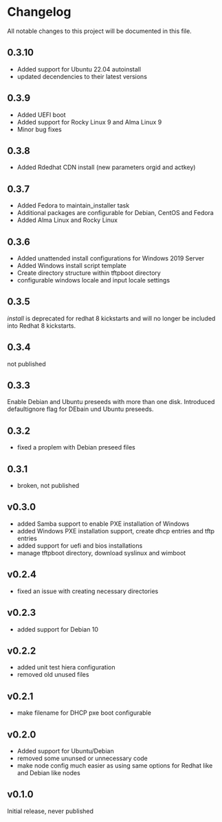 # Changelog

All notable changes to this project will be documented in this file.

## 0.3.10

* Added support for Ubuntu 22.04 autoinstall
* updated decendencies to their latest versions

## 0.3.9

* Added UEFI boot
* Added support for Rocky Linux 9 and Alma Linux 9
* Minor bug fixes

## 0.3.8

* Added Rdedhat CDN install (new parameters orgid and actkey)

## 0.3.7

* Added Fedora to maintain_installer task
* Additional packages are configurable for Debian, CentOS and Fedora
* Added Alma Linux and Rocky Linux

## 0.3.6

* Added unattended install configurations for Windows 2019 Server
* Added Windows install script template
* Create directory structure within tftpboot directory
* configurable windows locale and input locale settings

## 0.3.5

_install_ is deprecated for redhat 8 kickstarts and will no longer be included into Redhat 8 kickstarts.

## 0.3.4

not published

## 0.3.3

Enable Debian and Ubuntu preseeds with more than one disk. Introduced defaultignore flag
for DEbain und Ubuntu preseeds.

## 0.3.2

* fixed a proplem with Debian preseed files

## 0.3.1

* broken, not published

## v0.3.0

* added Samba support to enable PXE installation of Windows
* added Windows PXE installation support, create dhcp entries and tftp entries
* added support for uefi and bios installations
* manage tftpboot directory, download syslinux and wimboot

## v0.2.4

* fixed an issue with creating necessary directories

## v0.2.3

* added support for Debian 10

## v0.2.2

* added unit test hiera configuration
* removed old unused files

## v0.2.1

* make filename for DHCP pxe boot configurable

## v0.2.0

* Added support for Ubuntu/Debian
* removed some ununsed or unnecessary code
* make node config much easier as using same options for Redhat like and Debian like nodes

## v0.1.0

Initial release, never published
